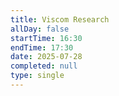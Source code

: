 ```yaml
---
title: Viscom Research
allDay: false
startTime: 16:30
endTime: 17:30
date: 2025-07-28
completed: null
type: single
---
```

